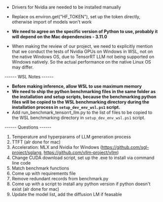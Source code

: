 * Drivers for Nvidia are needed to be installed manually

* Replace os.environ.get("HF_TOKEN"), set up the token directly, otherwise import of models won't work

* **We need to agree on the specific version of Python to use, probably it will depend on the Mac dependencies - 3.11.0**

* When making the review of our project, we need to explicitly mention that we conduct the tests of Nvidia GPUs on Windows in WSL, not on the native Windows OS, due to TensorRT LLM not being supported on Windows natively. So the actual performance on the native Linux OS may differ.

------ WSL Notes ------
* **Before making inference, allow WSL to use maximum memory**
* **We need to ship the python benchmarking files in the same folder as the installation and setup scripts, because the benchmarking python files will be copied to the WSL benchmarking directory during the installation process in `setup_dev_env_wsl.ps1` script.**
* Add run_benchmark_tensorrt_llm.py to the list of files to be copied to the WSL benchmarking directory in `setup_dev_env_wsl.ps1` script.

------ Questions ------
1. Temperature and hyperparams of LLM generation process
2. TTFT (alr done for mac)
3. Acceleration: MLX and Nvidia for Windows (https://github.com/sgl-project/sglang, https://github.com/vllm-project/vllm)
4. Change CUDA download script, set up the .exe to install via command line code
5. Match benchmark functions
8. Come up with requirements file
9. Remove redundant records from benchmark.py
10. Come up with a script to install any python version if python doesn't exist (alr done for mac)
11. Update the model list, add the diffusion LM if feasable
